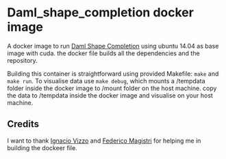 # Daml_shape_completion docker image

A docker image to run [Daml Shape Completion](https://github.com/davidstutz/daml-shape-completion) using ubuntu 14.04 as base image with cuda.
the docker file builds all the dependencies and the repository. 

Building this container is straightforward using provided Makefile: ```make``` and ```make run```.
To visualise data use ```make debug```, which mounts a /tempdata folder inside the docker image to /mount folder on the host machine. copy the data to /tempdata inside the docker image and visualise on your host machine.

## Credits
I want to thank [Ignacio Vizzo](https://github.com/nachovizzo) and [Federico Magistri](https://github.com/magistri) for helping me in building the dockeer file.
